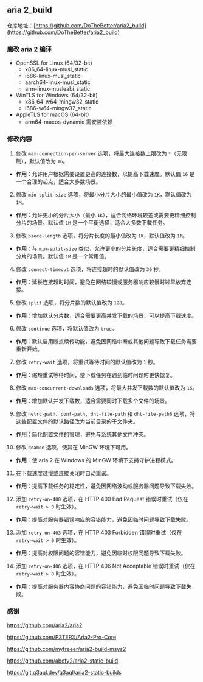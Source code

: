 ## aria 2_build

仓库地址：[https://github.com/DoTheBetter/aria2_build](https://github.com/DoTheBetter/aria2_build)



### 魔改 aria 2 编译

+ OpenSSL for Linux (64/32-bit)
	+ x86_64-linux-musl_static
	+ i686-linux-musl_static
	+ aarch64-linux-musl_static
	+ arm-linux-musleabi_static
+ WinTLS for Windows (64/32-bit)
	+ x86_64-w64-mingw32_static
	+ i686-w64-mingw32_static
+ AppleTLS for macOS (64-bit)
	+ arm64-macos-dynamic 需安装依赖

### 修改内容

1. 修改 `max-connection-per-server` 选项，将最大连接数上限改为 `*`（无限制），默认值改为 `16`。
  + **作用**：允许用户根据需要设置更高的连接数，以提高下载速度。默认值 `16` 是一个合理的起点，适合大多数场景。

2. 修改 `min-split-size` 选项，将最小分片大小的最小值改为 `1K`，默认值改为 `1M`。
  + **作用**：允许更小的分片大小（最小 `1K`），适合网络环境较差或需要更精细控制分片的场景。默认值 `1M` 是一个平衡选择，适合大多数下载任务。

3. 修改 `piece-length` 选项，将分片长度的最小值改为 `1K`，默认值改为 `1M`。
  + **作用**：与 `min-split-size` 类似，允许更小的分片长度，适合需要更精细控制分片的场景。默认值 `1M` 是一个常用值。

4. 修改 `connect-timeout` 选项，将连接超时的默认值改为 `30` 秒。
  + **作用**：延长连接超时时间，避免在网络较慢或服务器响应较慢时过早放弃连接。

5. 修改 `split` 选项，将分片数的默认值改为 `128`。
  + **作用**：增加默认分片数，适合需要更高并发下载的场景，可以提高下载速度。

6. 修改 `continue` 选项，将默认值改为 `true`。
  + **作用**：默认启用断点续传功能，避免因网络中断或其他问题导致下载任务需要重新开始。

7. 修改 `retry-wait` 选项，将重试等待时间的默认值改为 `1` 秒。
  + **作用**：缩短重试等待时间，使下载任务在遇到临时问题时更快恢复。

8. 修改 `max-concurrent-downloads` 选项，将最大并发下载数的默认值改为 `16`。
  + **作用**：增加默认并发下载数，适合需要同时下载多个文件的场景。

9. 修改 `netrc-path`、`conf-path`、`dht-file-path` 和 `dht-file-path6` 选项，将这些配置文件的默认路径改为当前目录的子文件夹。
  + **作用**：简化配置文件的管理，避免与系统其他文件冲突。

10. 修改 `deamon` 选项，使其在 MinGW 环境下可用。
  + **作用**：使 aria 2 在 Windows 的 MinGW 环境下支持守护进程模式。

11. 在下载速度过慢或连接关闭时自动重试。
  + **作用**：提高下载任务的稳定性，避免因网络波动或服务器问题导致下载失败。

12. 添加 `retry-on-400` 选项，在 HTTP 400 Bad Request 错误时重试（仅在 `retry-wait > 0` 时生效）。
  + **作用**：提高对服务器错误响应的容错能力，避免因临时问题导致下载失败。

13. 添加 `retry-on-403` 选项，在 HTTP 403 Forbidden 错误时重试（仅在 `retry-wait > 0` 时生效）。
  + **作用**：提高对权限问题的容错能力，避免因临时权限问题导致下载失败。

14. 添加 `retry-on-406` 选项，在 HTTP 406 Not Acceptable 错误时重试（仅在 `retry-wait > 0` 时生效）。
  + **作用**：提高对服务器内容协商问题的容错能力，避免因临时问题导致下载失败。

### 感谢

https://github.com/aria2/aria2

https://github.com/P3TERX/Aria2-Pro-Core

https://github.com/myfreeer/aria2-build-msys2

https://github.com/abcfy2/aria2-static-build

https://git.q3aql.dev/q3aql/aria2-static-builds
